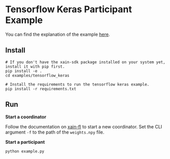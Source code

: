 # Tensorflow Keras Participant Example

You can find the explanation of the example [here](https://xain-sdk.readthedocs.io/en/latest/examples/tensorflow_keras.html).

## Install

```shell
# If you don't have the xain-sdk package installed on your system yet, install it with pip first.
pip install -e .
cd examples/tensorflow_keras

# Install the requirements to run the tensorflow keras example.
pip install -r requirements.txt
```

## Run

**Start a coordinator**

Follow the documentation on [xain-fl](https://github.com/xainag/xain-fl/tree/master#running-the-coordinator-locally) 
to start a new coordinator. Set the CLI argument `-f` to the path of the `weights.npy` file.

**Start a participant**

```shell
python example.py
```
